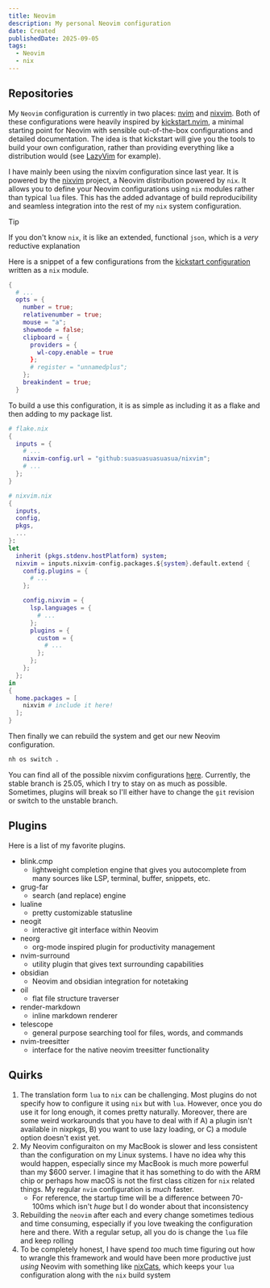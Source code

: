 ```yaml
---
title: Neovim
description: My personal Neovim configuration
date: Created
publishedDate: 2025-09-05
tags:
  - Neovim
  - nix
---
```


## Repositories

My `Neovim` configuration is currently in two places:
[nvim](https://github.com/suasuasuasuasua/nvim) and
[nixvim](https://github.com/suasuasuasuasua/nixvim). Both of these
configurations were heavily inspired by
[kickstart.nvim](https://github.com/nvim-lua/kickstart.nvim), a minimal starting
point for Neovim with sensible out-of-the-box configurations and detailed
documentation. The idea is that kickstart will give you the tools to build your
own configuration, rather than providing everything like a distribution would
(see [LazyVim](https://www.lazyvim.org/) for example).

I have mainly been using the nixvim configuration since last year. It is powered
by the [nixvim](https://github.com/nix-community/nixvim) project, a Neovim
distribution powered by `nix`. It allows you to define your Neovim
configurations using `nix` modules rather than typical `lua` files. This has the
added advantage of build reproducibility and seamless integration into the rest
of my `nix` system configuration.

> [!TIP]
> If you don't know `nix`, it is like an extended, functional `json`, which is
> a _very_ reductive explanation

Here is a snippet of a few configurations from the [kickstart
configuration](https://github.com/suasuasuasuasua/nixvim/blob/4909cbf25ccec926b763fe71629ea3ae912fff55/config/kickstart.nix)
written as a `nix` module.

```nix
{
  # ...
  opts = {
    number = true;
    relativenumber = true;
    mouse = "a";
    showmode = false;
    clipboard = {
      providers = {
        wl-copy.enable = true
      };
      # register = "unnamedplus";
    };
    breakindent = true;
  }
```

To build a use this configuration, it is as simple as including it as a flake
and then adding to my package list.

```nix
# flake.nix
{
  inputs = {
    # ...
    nixvim-config.url = "github:suasuasuasuasua/nixvim";
    # ...
  };
}

# nixvim.nix
{
  inputs,
  config,
  pkgs,
  ...
}:
let
  inherit (pkgs.stdenv.hostPlatform) system;
  nixvim = inputs.nixvim-config.packages.${system}.default.extend {
    config.plugins = {
      # ...
    };

    config.nixvim = {
      lsp.languages = {
        # ...
      };
      plugins = {
        custom = {
          # ...
        };
      };
    };
  };
in
{
  home.packages = [
    nixvim # include it here!
  ];
}
```

Then finally we can rebuild the system and get our new Neovim configuration.

```bash
nh os switch .
```

You can find all of the possible nixvim configurations
[here](https://nix-community.github.io/nixvim/). Currently, the stable branch is
25.05, which I try to stay on as much as possible. Sometimes, plugins will break
so I'll either have to change the `git` revision or switch to the unstable
branch.

## Plugins

Here is a list of my favorite plugins.

- blink.cmp
  - lightweight completion engine that gives you autocomplete from many sources
  like LSP, terminal, buffer, snippets, etc.
- grug-far
  - search (and replace) engine
- lualine
  - pretty customizable statusline
- neogit
  - interactive git interface within Neovim
- neorg
  - org-mode inspired plugin for productivity management
- nvim-surround
  - utility plugin that gives text surrounding capabilities
- obsidian
  - Neovim and obsidian integration for notetaking
- oil
  - flat file structure traverser
- render-markdown
  - inline markdown renderer
- telescope
  - general purpose searching tool for files, words, and commands
- nvim-treesitter
  - interface for the native neovim treesitter functionality

## Quirks

1. The translation form `lua` to `nix` can be challenging. Most plugins do not
   specify how to configure it using `nix` but with `lua`. However, once you do
use it for long enough, it comes pretty naturally. Moreover, there are some
weird workarounds that you have to deal with if A) a plugin isn't available in
nixpkgs, B) you want to use lazy loading, or C) a module option doesn't exist
yet.
2. My Neovim configuraiton on my MacBook is slower and less consistent than the
   configuration on my Linux systems. I have no idea why this would happen,
especially since my MacBook is much more powerful than my $600 server. I imagine
that it has something to do with the ARM chip or perhaps how macOS is not the
first class citizen for `nix` related things. My regular `nvim` configuration is
_much_ faster.
   - For reference, the startup time will be a difference between 70-100ms which
     isn't _huge_ but I do wonder about that inconsistency
3. Rebuilding the `neovim` after each and every change sometimes tedious and
   time consuming, especially if you love tweaking the configuration here and
there. With a regular setup, all you do is change the `lua` file and keep
rolling
4. To be completely honest, I have spend _too_ much time figuring out how to
   wrangle this framework and would have been more productive just _using_
Neovim with something like [nixCats](https://nixcats.org/), which keeps your
`lua` configuration along with the `nix` build system
